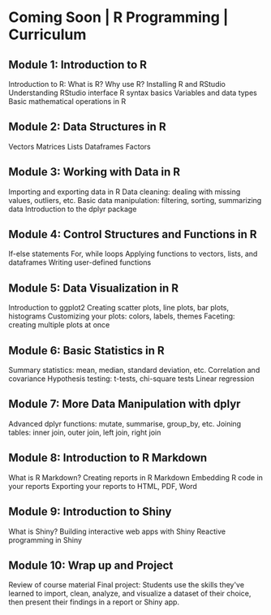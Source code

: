 
# Coming Soon | R Programming | Curriculum 

## Module 1: Introduction to R

Introduction to R: What is R? Why use R?
Installing R and RStudio
Understanding RStudio interface
R syntax basics
Variables and data types
Basic mathematical operations in R
## Module 2: Data Structures in R

Vectors
Matrices
Lists
Dataframes
Factors
## Module 3: Working with Data in R

Importing and exporting data in R
Data cleaning: dealing with missing values, outliers, etc.
Basic data manipulation: filtering, sorting, summarizing data
Introduction to the dplyr package
## Module 4: Control Structures and Functions in R

If-else statements
For, while loops
Applying functions to vectors, lists, and dataframes
Writing user-defined functions
## Module 5: Data Visualization in R

Introduction to ggplot2
Creating scatter plots, line plots, bar plots, histograms
Customizing your plots: colors, labels, themes
Faceting: creating multiple plots at once
## Module 6: Basic Statistics in R

Summary statistics: mean, median, standard deviation, etc.
Correlation and covariance
Hypothesis testing: t-tests, chi-square tests
Linear regression
## Module 7: More Data Manipulation with dplyr

Advanced dplyr functions: mutate, summarise, group_by, etc.
Joining tables: inner join, outer join, left join, right join
## Module 8: Introduction to R Markdown

What is R Markdown?
Creating reports in R Markdown
Embedding R code in your reports
Exporting your reports to HTML, PDF, Word
## Module 9: Introduction to Shiny

What is Shiny?
Building interactive web apps with Shiny
Reactive programming in Shiny
## Module 10: Wrap up and Project

Review of course material
Final project: Students use the skills they've learned to import, clean, analyze, and visualize a dataset of their choice, then present their findings in a report or Shiny app.
